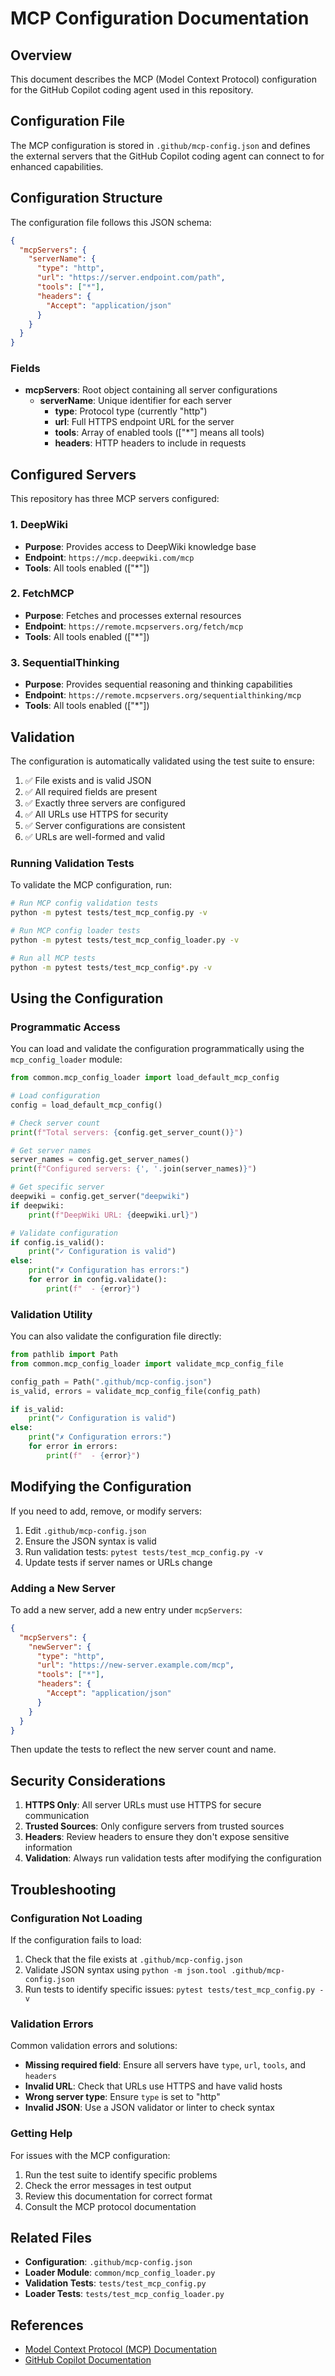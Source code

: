 # MCP Configuration Documentation

## Overview

This document describes the MCP (Model Context Protocol) configuration for the GitHub Copilot coding agent used in this repository.

## Configuration File

The MCP configuration is stored in `.github/mcp-config.json` and defines the external servers that the GitHub Copilot coding agent can connect to for enhanced capabilities.

## Configuration Structure

The configuration file follows this JSON schema:

```json
{
  "mcpServers": {
    "serverName": {
      "type": "http",
      "url": "https://server.endpoint.com/path",
      "tools": ["*"],
      "headers": {
        "Accept": "application/json"
      }
    }
  }
}
```

### Fields

- **mcpServers**: Root object containing all server configurations
  - **serverName**: Unique identifier for each server
    - **type**: Protocol type (currently "http")
    - **url**: Full HTTPS endpoint URL for the server
    - **tools**: Array of enabled tools (["*"] means all tools)
    - **headers**: HTTP headers to include in requests

## Configured Servers

This repository has three MCP servers configured:

### 1. DeepWiki

- **Purpose**: Provides access to DeepWiki knowledge base
- **Endpoint**: `https://mcp.deepwiki.com/mcp`
- **Tools**: All tools enabled (["*"])

### 2. FetchMCP

- **Purpose**: Fetches and processes external resources
- **Endpoint**: `https://remote.mcpservers.org/fetch/mcp`
- **Tools**: All tools enabled (["*"])

### 3. SequentialThinking

- **Purpose**: Provides sequential reasoning and thinking capabilities
- **Endpoint**: `https://remote.mcpservers.org/sequentialthinking/mcp`
- **Tools**: All tools enabled (["*"])

## Validation

The configuration is automatically validated using the test suite to ensure:

1. ✅ File exists and is valid JSON
2. ✅ All required fields are present
3. ✅ Exactly three servers are configured
4. ✅ All URLs use HTTPS for security
5. ✅ Server configurations are consistent
6. ✅ URLs are well-formed and valid

### Running Validation Tests

To validate the MCP configuration, run:

```bash
# Run MCP config validation tests
python -m pytest tests/test_mcp_config.py -v

# Run MCP config loader tests
python -m pytest tests/test_mcp_config_loader.py -v

# Run all MCP tests
python -m pytest tests/test_mcp_config*.py -v
```

## Using the Configuration

### Programmatic Access

You can load and validate the configuration programmatically using the `mcp_config_loader` module:

```python
from common.mcp_config_loader import load_default_mcp_config

# Load configuration
config = load_default_mcp_config()

# Check server count
print(f"Total servers: {config.get_server_count()}")

# Get server names
server_names = config.get_server_names()
print(f"Configured servers: {', '.join(server_names)}")

# Get specific server
deepwiki = config.get_server("deepwiki")
if deepwiki:
    print(f"DeepWiki URL: {deepwiki.url}")

# Validate configuration
if config.is_valid():
    print("✓ Configuration is valid")
else:
    print("✗ Configuration has errors:")
    for error in config.validate():
        print(f"  - {error}")
```

### Validation Utility

You can also validate the configuration file directly:

```python
from pathlib import Path
from common.mcp_config_loader import validate_mcp_config_file

config_path = Path(".github/mcp-config.json")
is_valid, errors = validate_mcp_config_file(config_path)

if is_valid:
    print("✓ Configuration is valid")
else:
    print("✗ Configuration errors:")
    for error in errors:
        print(f"  - {error}")
```

## Modifying the Configuration

If you need to add, remove, or modify servers:

1. Edit `.github/mcp-config.json`
2. Ensure the JSON syntax is valid
3. Run validation tests: `pytest tests/test_mcp_config.py -v`
4. Update tests if server names or URLs change

### Adding a New Server

To add a new server, add a new entry under `mcpServers`:

```json
{
  "mcpServers": {
    "newServer": {
      "type": "http",
      "url": "https://new-server.example.com/mcp",
      "tools": ["*"],
      "headers": {
        "Accept": "application/json"
      }
    }
  }
}
```

Then update the tests to reflect the new server count and name.

## Security Considerations

1. **HTTPS Only**: All server URLs must use HTTPS for secure communication
2. **Trusted Sources**: Only configure servers from trusted sources
3. **Headers**: Review headers to ensure they don't expose sensitive information
4. **Validation**: Always run validation tests after modifying the configuration

## Troubleshooting

### Configuration Not Loading

If the configuration fails to load:

1. Check that the file exists at `.github/mcp-config.json`
2. Validate JSON syntax using `python -m json.tool .github/mcp-config.json`
3. Run tests to identify specific issues: `pytest tests/test_mcp_config.py -v`

### Validation Errors

Common validation errors and solutions:

- **Missing required field**: Ensure all servers have `type`, `url`, `tools`, and `headers`
- **Invalid URL**: Check that URLs use HTTPS and have valid hosts
- **Wrong server type**: Ensure `type` is set to "http"
- **Invalid JSON**: Use a JSON validator or linter to check syntax

### Getting Help

For issues with the MCP configuration:

1. Run the test suite to identify specific problems
2. Check the error messages in test output
3. Review this documentation for correct format
4. Consult the MCP protocol documentation

## Related Files

- **Configuration**: `.github/mcp-config.json`
- **Loader Module**: `common/mcp_config_loader.py`
- **Validation Tests**: `tests/test_mcp_config.py`
- **Loader Tests**: `tests/test_mcp_config_loader.py`

## References

- [Model Context Protocol (MCP) Documentation](https://modelcontextprotocol.io/)
- [GitHub Copilot Documentation](https://docs.github.com/en/copilot)
